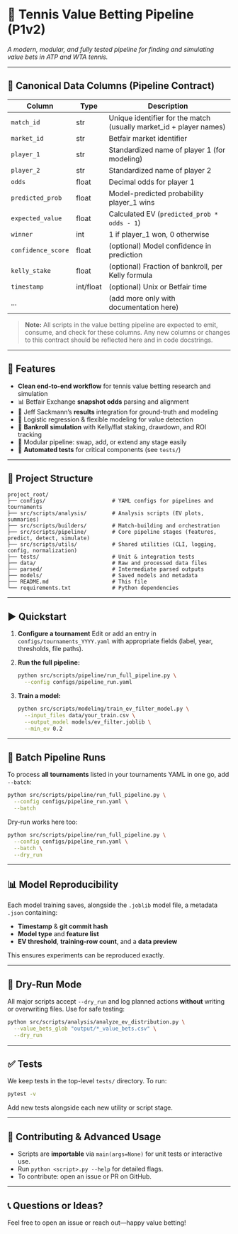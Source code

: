 # 🎾 Tennis Value Betting Pipeline (P1v2)

*A modern, modular, and fully tested pipeline for finding and simulating value bets in ATP and WTA tennis.*

---

## 📄 Canonical Data Columns (Pipeline Contract)

| Column             | Type      | Description                                                         |
| ------------------ | --------- | ------------------------------------------------------------------- |
| `match_id`         | str       | Unique identifier for the match (usually market\_id + player names) |
| `market_id`        | str       | Betfair market identifier                                           |
| `player_1`         | str       | Standardized name of player 1 (for modeling)                        |
| `player_2`         | str       | Standardized name of player 2                                       |
| `odds`             | float     | Decimal odds for player 1                                           |
| `predicted_prob`   | float     | Model-predicted probability player\_1 wins                          |
| `expected_value`   | float     | Calculated EV (`predicted_prob * odds - 1`)                         |
| `winner`           | int       | 1 if player\_1 won, 0 otherwise                                     |
| `confidence_score` | float     | (optional) Model confidence in prediction                           |
| `kelly_stake`      | float     | (optional) Fraction of bankroll, per Kelly formula                  |
| `timestamp`        | int/float | (optional) Unix or Betfair time                                     |
| ...                |           | (add more only with documentation here)                             |

> **Note:** All scripts in the value betting pipeline are expected to emit, consume, and check for these columns.
> Any new columns or changes to this contract should be reflected here and in code docstrings.

---

## 🚀 Features

* **Clean end-to-end workflow** for tennis value betting research and simulation
* 📊 Betfair Exchange **snapshot odds** parsing and alignment
* 📁 Jeff Sackmann’s **results** integration for ground-truth and modeling
* 🤖 Logistic regression & flexible modeling for value detection
* 🏦 **Bankroll simulation** with Kelly/flat staking, drawdown, and ROI tracking
* 🧩 Modular pipeline: swap, add, or extend any stage easily
* 🧪 **Automated tests** for critical components (see `tests/`)

---

## 📂 Project Structure

```
project_root/
├── configs/                     # YAML configs for pipelines and tournaments
├── src/scripts/analysis/        # Analysis scripts (EV plots, summaries)
├── src/scripts/builders/        # Match-building and orchestration
├── src/scripts/pipeline/        # Core pipeline stages (features, predict, detect, simulate)
├── src/scripts/utils/           # Shared utilities (CLI, logging, config, normalization)
├── tests/                       # Unit & integration tests
├── data/                        # Raw and processed data files
├── parsed/                      # Intermediate parsed outputs
├── models/                      # Saved models and metadata
├── README.md                    # This file
└── requirements.txt             # Python dependencies
```

---

## ▶️ Quickstart

1. **Configure a tournament**
   Edit or add an entry in `configs/tournaments_YYYY.yaml` with appropriate fields (label, year, thresholds, file paths).

2. **Run the full pipeline:**

   ```bash
   python src/scripts/pipeline/run_full_pipeline.py \
     --config configs/pipeline_run.yaml
   ```

3. **Train a model:**

   ```bash
   python src/scripts/modeling/train_ev_filter_model.py \
     --input_files data/your_train.csv \
     --output_model models/ev_filter.joblib \
     --min_ev 0.2
   ```

---

## 🔄 Batch Pipeline Runs

To process **all tournaments** listed in your tournaments YAML in one go, add `--batch`:

```bash
python src/scripts/pipeline/run_full_pipeline.py \
  --config configs/pipeline_run.yaml \
  --batch
```

Dry-run works here too:

```bash
python src/scripts/pipeline/run_full_pipeline.py \
  --config configs/pipeline_run.yaml \
  --batch \
  --dry_run
```

---

## 📊 Model Reproducibility

Each model training saves, alongside the `.joblib` model file, a metadata `.json` containing:

* **Timestamp** & **git commit hash**
* **Model type** and **feature list**
* **EV threshold**, **training-row count**, and a **data preview**

This ensures experiments can be reproduced exactly.

---

## 🧪 Dry-Run Mode

All major scripts accept `--dry_run` and log planned actions **without** writing or overwriting files. Use for safe testing:

```bash
python src/scripts/analysis/analyze_ev_distribution.py \
  --value_bets_glob "output/*_value_bets.csv" \
  --dry_run
```

---

## ✅ Tests

We keep tests in the top-level `tests/` directory. To run:

```bash
pytest -v
```

Add new tests alongside each new utility or script stage.

---

## 📝 Contributing & Advanced Usage

* Scripts are **importable** via `main(args=None)` for unit tests or interactive use.
* Run `python <script>.py --help` for detailed flags.
* To contribute: open an issue or PR on GitHub.

---

## 📞 Questions or Ideas?

Feel free to open an issue or reach out—happy value betting!
